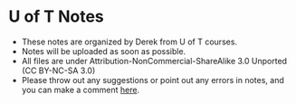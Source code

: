 # U of T Notes
- These notes are organized by Derek from U of T courses.
- Notes will be uploaded as soon as possible.
- All files are under Attribution-NonCommercial-ShareAlike 3.0 Unported (CC BY-NC-SA 3.0)
- Please throw out any suggestions or point out any errors in notes, and you can make a comment [here](https://derek-blog.com/about/).
